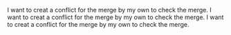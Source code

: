 I want to creat a conflict for the merge by my own to check the merge.
I want to creat a conflict for the merge by my own to check the merge.
I want to creat a conflict for the merge by my own to check the merge.

